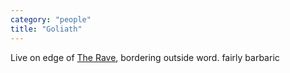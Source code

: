 ```yaml
---
category: "people"
title: "Goliath"
---
```


Live on edge of [The Rave](/places/the-rave), bordering outside word. fairly barbaric
